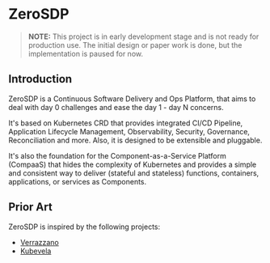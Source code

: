 # ZeroSDP

> **NOTE:** This project is in early development stage and is not ready for production use. The initial design or paper work is done, but the implementation is paused for now.

## Introduction

ZeroSDP is a Continuous Software Delivery and Ops Platform, that aims to deal with day 0 challenges and ease the day 1 - day N concerns.

It's based on Kubernetes CRD that provides integrated CI/CD Pipeline, Application Lifecycle Management, Observability, Security, Governance, Reconciliation and more. Also, it is designed to be extensible and pluggable.

It's also the foundation for the Component-as-a-Service Platform (CompaaS) that hides the complexity of Kubernetes and provides a simple and consistent way to deliver (stateful and stateless) functions, containers, applications, or services as Components.

## Prior Art

ZeroSDP is inspired by the following projects:

- [Verrazzano](https://verrazzano.io/)
- [Kubevela](https://kubevela.io/)
